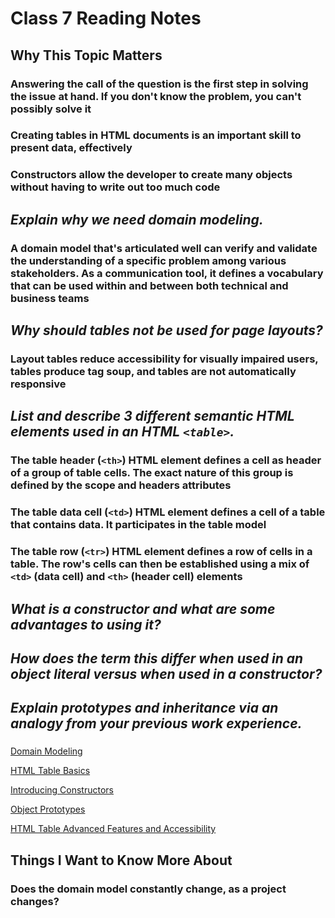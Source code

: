 # Class 7 Reading Notes

## Why This Topic Matters

### Answering the call of the question is the first step in solving the issue at hand. If you don't know the problem, you can't possibly solve it

### Creating tables in HTML documents is an important skill to present data, effectively

### Constructors allow the developer to create many objects without having to write out too much code

## *Explain why we need domain modeling.*

### A domain model that's articulated well can verify and validate the understanding of a specific problem among various stakeholders. As a communication tool, it defines a vocabulary that can be used within and between both technical and business teams

## *Why should tables not be used for page layouts?*

### Layout tables reduce accessibility for visually impaired users, tables produce tag soup, and tables are not automatically responsive

## *List and describe 3 different semantic HTML elements used in an HTML `<table>`.*

### The table header (`<th>`) HTML element defines a cell as header of a group of table cells. The exact nature of this group is defined by the scope and headers attributes

### The table data cell (`<td>`) HTML element defines a cell of a table that contains data. It participates in the table model

### The table row (`<tr>`) HTML element defines a row of cells in a table. The row's cells can then be established using a mix of `<td>` (data cell) and `<th>` (header cell) elements

## *What is a constructor and what are some advantages to using it?*

### 

## *How does the term this differ when used in an object literal versus when used in a constructor?*

### 

## *Explain prototypes and inheritance via an analogy from your previous work experience.*

### 

[Domain Modeling](https://github.com/codefellows/domain_modeling#domain-modeling)

[HTML Table Basics](https://developer.mozilla.org/en-US/docs/Learn/HTML/Tables/Basics)

[Introducing Constructors](https://developer.mozilla.org/en-US/docs/Learn/JavaScript/Objects/Basics#introducing_constructors)

[Object Prototypes](https://ui.dev/beginners-guide-to-javascript-prototype)

[HTML Table Advanced Features and Accessibility](https://developer.mozilla.org/en-US/docs/Learn/HTML/Tables/Advanced)

## Things I Want to Know More About

### Does the domain model constantly change, as a project changes?

###

###

### 